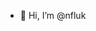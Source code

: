 - 👋 Hi, I’m @nfluk

<!---
nfluk/nfluk is a ✨ special ✨ repository because its `README.md` (this file) appears on your GitHub profile.
You can click the Preview link to take a look at your changes.
--->
